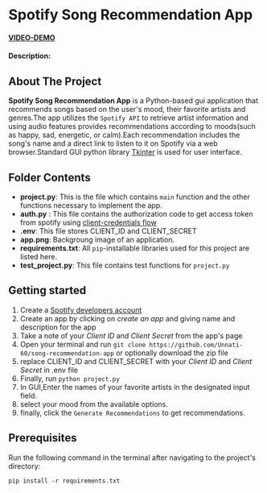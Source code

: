 # Spotify Song Recommendation App
#### [VIDEO-DEMO](https://www.veed.io/view/f818bba1-6dff-4ecf-a64f-3827aeaa1ce2?panel=share)
#### Description:

## About The Project

**Spotify Song Recommendation App** is a Python-based gui application that recommends songs based on the user's mood, their favorite artists and genres.The app utilizes the `Spotify API` to retrieve artist information and using audio features  provides recommendations according to moods(such as happy, sad, energetic, or calm).Each recommendation includes the song's name and a direct link to listen to it on Spotify via a web browser.Standard GUI python library [Tkinter](https://python.readthedocs.io/en/stable/library/tkinter.html) is used for user interface.

## Folder Contents
- **project.py**: This is the file which contains ```main``` function and the other functions necessary to implement the app.
- **auth.py** : This file contains the authorization code to get access token from spotify using [client-credentials flow](https://developer.spotify.com/documentation/web-api/tutorials/client-credentials-flow)
- **.env**: This file stores CLIENT_ID and CLIENT_SECRET
- **app.png**: Backgroung image of an application.
- **requirements.txt**: All ```pip```-installable libraries used for this project are listed here.
- **test_project.py**: This file contains test functions for ```project.py```

## Getting started
1. Create a [Spotify developers account](https://developer.spotify.com/dashboard/)
2. Create an app by clicking on *create an app* and giving name and description for the app
3. Take a note of your *Client ID* and *Client Secret* from the app's page
4. Open your terminal and run `git clone https://github.com/Unnati-60/song-recommendation-app` or optionally download the zip file
5. replace CLIENT_ID and CLIENT_SECRET with your *Client ID* and *Client Secret* in .env file
6. Finally, run `python project.py`
7. In GUI,Enter the names of your favorite artists in the designated input field.
8. select your mood from the available options.
9. finally, click the ```Generate Recommendations``` to get recommendations.

## Prerequisites
Run the following command in the terminal after navigating to the project's directory:
```
pip install -r requirements.txt
```
